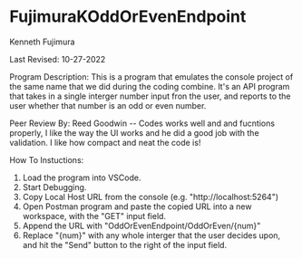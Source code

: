 # FujimuraKOddOrEvenEndpoint
Kenneth Fujimura

Last Revised: 10-27-2022

Program Description: This is a program that emulates the console project of the same name that we did during the coding combine. It's an API program that takes in a single interger number input fron the user, and reports to the user whether that number is an odd or even number.

Peer Review By: Reed Goodwin -- Codes works well and and fucntions properly, I like the way the UI works and he did a good job with the validation. I like how compact and neat the code is!

How To Instuctions:
1) Load the program into VSCode.
2) Start Debugging.
3) Copy Local Host URL from the console (e.g. "http://localhost:5264")
4) Open Postman program and paste the copied URL into a new workspace, with the "GET" input field.
5) Append the URL with "OddOrEvenEndpoint/OddOrEven/{num}"
6) Replace "{num}" with any whole interger that the user decides upon, and hit the "Send" button to the right of the input field.
